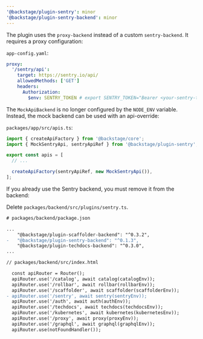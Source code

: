```yaml
---
'@backstage/plugin-sentry': minor
'@backstage/plugin-sentry-backend': minor
---
```


The plugin uses the `proxy-backend` instead of a custom `sentry-backend`.
It requires a proxy configuration:

`app-config.yaml`:

```yaml
proxy:
  '/sentry/api':
    target: https://sentry.io/api/
    allowedMethods: ['GET']
    headers:
      Authorization:
        $env: SENTRY_TOKEN # export SENTRY_TOKEN="Bearer <your-sentry-token>"
```

The `MockApiBackend` is no longer configured by the `NODE_ENV` variable.
Instead, the mock backend can be used with an api-override:

`packages/app/src/apis.ts`:

```ts
import { createApiFactory } from '@backstage/core';
import { MockSentryApi, sentryApiRef } from '@backstage/plugin-sentry';

export const apis = [
  // ...

  createApiFactory(sentryApiRef, new MockSentryApi()),
];
```

If you already use the Sentry backend, you must remove it from the backend:

Delete `packages/backend/src/plugins/sentry.ts`.

```diff
# packages/backend/package.json

...
    "@backstage/plugin-scaffolder-backend": "^0.3.2",
-   "@backstage/plugin-sentry-backend": "^0.1.3",
    "@backstage/plugin-techdocs-backend": "^0.3.0",
...
```

```diff
// packages/backend/src/index.html

  const apiRouter = Router();
  apiRouter.use('/catalog', await catalog(catalogEnv));
  apiRouter.use('/rollbar', await rollbar(rollbarEnv));
  apiRouter.use('/scaffolder', await scaffolder(scaffolderEnv));
- apiRouter.use('/sentry', await sentry(sentryEnv));
  apiRouter.use('/auth', await auth(authEnv));
  apiRouter.use('/techdocs', await techdocs(techdocsEnv));
  apiRouter.use('/kubernetes', await kubernetes(kubernetesEnv));
  apiRouter.use('/proxy', await proxy(proxyEnv));
  apiRouter.use('/graphql', await graphql(graphqlEnv));
  apiRouter.use(notFoundHandler());
```
